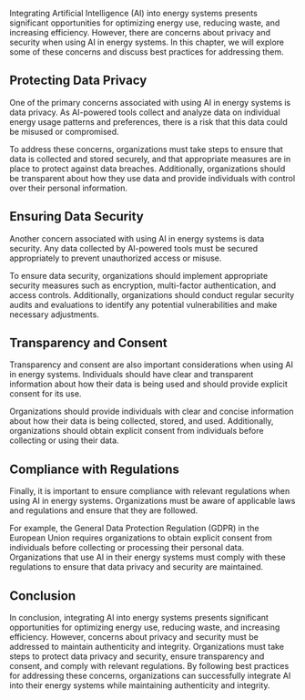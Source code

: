 
Integrating Artificial Intelligence (AI) into energy systems presents significant opportunities for optimizing energy use, reducing waste, and increasing efficiency. However, there are concerns about privacy and security when using AI in energy systems. In this chapter, we will explore some of these concerns and discuss best practices for addressing them.

Protecting Data Privacy
-----------------------

One of the primary concerns associated with using AI in energy systems is data privacy. As AI-powered tools collect and analyze data on individual energy usage patterns and preferences, there is a risk that this data could be misused or compromised.

To address these concerns, organizations must take steps to ensure that data is collected and stored securely, and that appropriate measures are in place to protect against data breaches. Additionally, organizations should be transparent about how they use data and provide individuals with control over their personal information.

Ensuring Data Security
----------------------

Another concern associated with using AI in energy systems is data security. Any data collected by AI-powered tools must be secured appropriately to prevent unauthorized access or misuse.

To ensure data security, organizations should implement appropriate security measures such as encryption, multi-factor authentication, and access controls. Additionally, organizations should conduct regular security audits and evaluations to identify any potential vulnerabilities and make necessary adjustments.

Transparency and Consent
------------------------

Transparency and consent are also important considerations when using AI in energy systems. Individuals should have clear and transparent information about how their data is being used and should provide explicit consent for its use.

Organizations should provide individuals with clear and concise information about how their data is being collected, stored, and used. Additionally, organizations should obtain explicit consent from individuals before collecting or using their data.

Compliance with Regulations
---------------------------

Finally, it is important to ensure compliance with relevant regulations when using AI in energy systems. Organizations must be aware of applicable laws and regulations and ensure that they are followed.

For example, the General Data Protection Regulation (GDPR) in the European Union requires organizations to obtain explicit consent from individuals before collecting or processing their personal data. Organizations that use AI in their energy systems must comply with these regulations to ensure that data privacy and security are maintained.

Conclusion
----------

In conclusion, integrating AI into energy systems presents significant opportunities for optimizing energy use, reducing waste, and increasing efficiency. However, concerns about privacy and security must be addressed to maintain authenticity and integrity. Organizations must take steps to protect data privacy and security, ensure transparency and consent, and comply with relevant regulations. By following best practices for addressing these concerns, organizations can successfully integrate AI into their energy systems while maintaining authenticity and integrity.

